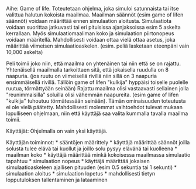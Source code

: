 Aihe: Game of life. Toteutetaan ohjelma, joka simuloi satunnaista tai itse valittua halutun kokoista maailmaa.
Maailman säännöt (esim game of lifen säännöt) voidaan määrittää ennen simulaation aloitusta. Simulaatiota
voidaan suorittaa jatkuvasti tai eri pituisissa ajanjaksoissa esim 5 askelta kerrallaan. Myös simulaatiomaaliman
koko ja simulaation piirtonopeus voidaan määritellä. Mahdollisesti voidaan ottaa vielä ottaa asetus, joka
määrittää viimeisen simulaatioaskelen. (esim. peliä lasketaan eteenpäni vain 10,000 askelta)

Peli toimii joko niin, että maailma on yhtenäinen tai niin että se on rajattu. Yhtenäisellä maailmalla tarkoittaen
sitä, että jokaisella ruudulla on 8 naapuria. (jos ruutu on viimeisellä rivillä niin sillä on 3 naapuria
ensimmäisellä rivillä. Tällöin game of lifen "kulkija" hyppäisi toiselle puolelle ruutua, törmättyään seinään)
Rajattu maailma olisi vastaavasti sellainen jolla "reunimmaisilla" soluilla olisi vähemmän naapureita.
(esim game of lifen "kulkija" tuhoutuu törmätessään seinään). Tämän ominaisuuden toteutusta ei ole vielä
päätetty. Mahdollisesti molemmat vaihtoehdot tulevat mukaan lopulliseen ohjelmaan, niin että käyttäjä saa
valita kummalla tavalla maailma toimii.

Käyttäjät: Ohjelmalla on vain yksi käyttäjä.

Käyttäjän toiminnot:
	* sääntöjen määrittely
		* käyttäjä määrittää säännöt joilla solusta tulee elävä tai kuollut ja joillo solu pysyy elävänä tai kuolleena
	* maailman koko
		* käyttäjä määrittää minkä kokoisessa maailmassa simulaatio tapahtuu
	* simulaation nopeus
		* käyttäjä määrittää jokaisen simulaatioaskeleen ajallisen pituuden (esim 0.5 sekuntia tai 1 sekunti)
	* simulaation aloitus
	* simulaation lopetus
	* mahdollisesti tietyn lopputuloksen tallentaminen ja lataaminen
